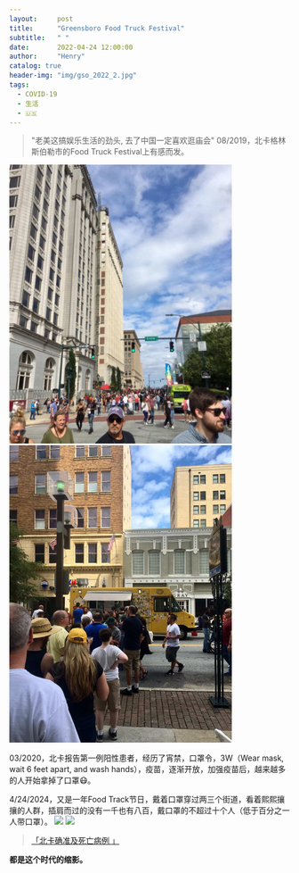 ```yaml
---
layout:     post
title:      "Greensboro Food Truck Festival"
subtitle:   " "
date:       2022-04-24 12:00:00
author:     "Henry"
catalog: true
header-img: "img/gso_2022_2.jpg"
tags:
  - COVID-19
  - 生活
  - 🇺🇸
---
```


> "老美这搞娱乐生活的劲头, 去了中国一定喜欢逛庙会"
08/2019，北卡格林斯伯勒市的Food Truck Festival上有感而发。

<img class="shadow" src="/img/gso_2019_1.jpg" width="400">
<img class="shadow" src="/img/gso_2019_2.jpg" width="400">

03/2020，北卡报告第一例阳性患者，经历了宵禁，口罩令，3W（Wear mask, wait 6 feet apart, and wash hands），疫苗，逐渐开放，加强疫苗后，越来越多的人开始拿掉了口罩😷。


4/24/2024，又是一年Food Track节日，戴着口罩穿过两三个街道，看着熙熙攘攘的人群，插肩而过的没有一千也有八百，戴口罩的不超过十个人（低于百分之一人带口罩）。
<img class="shadow" src="/img/gso_2022_1.jpeg" width="400">
<img class="shadow" src="/img/gso_2022_2.jpeg" width="400">

> [「北卡确准及死亡病例 」](https://covid19.ncdhhs.gov/dashboard/cases-and-deaths) 

**都是这个时代的缩影。**
